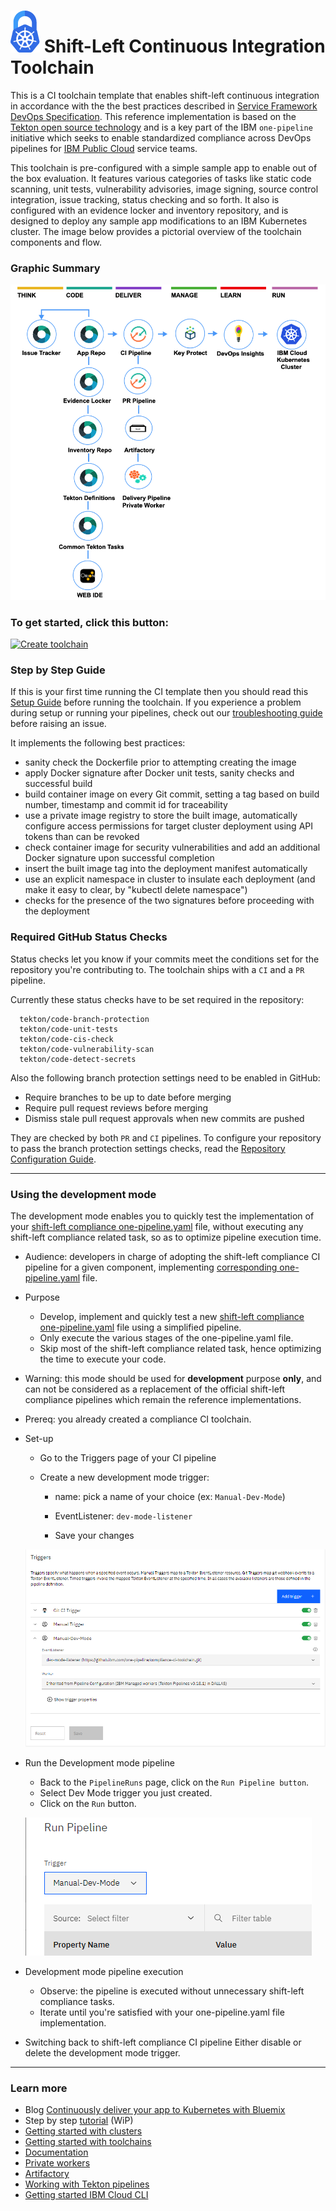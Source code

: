 
# ![Icon](./.bluemix/secure-lock-kubernetes.png) Shift-Left Continuous Integration Toolchain

This is a CI toolchain template that enables shift-left continuous integration in accordance with the the best practices described in [Service Framework DevOps Specification](https://pages.github.ibm.com/CloudEngineering/system_architecture/devops/). This reference implementation is based on the [Tekton open source technology](https://tekton.dev/) and is a key part of the IBM `one-pipeline` initiative which seeks to enable standardized compliance across DevOps pipelines for [IBM Public Cloud](https://www.ibm.com/cloud/public) service teams.

This toolchain is pre-configured with a simple sample app to enable out of the box evaluation. It features various categories of tasks like static code scanning, unit tests, vulnerability advisories, image signing, source control integration, issue tracking, status checking and so forth. It also is configured with an evidence locker and inventory repository, and is designed to deploy any sample app modifications to an IBM Kubernetes cluster. The image below provides a pictorial overview of the toolchain components and flow.

### Graphic Summary

![Icon](./.bluemix/toolchain.png)

### To get started, click this button:
[![Create toolchain](https://cloud.ibm.com/devops/graphics/create_toolchain_button.png)](https://cloud.ibm.com/devops/setup/deploy?repository=https://github.ibm.com/one-pipeline/compliance-ci-toolchain&env_id=ibm:yp:us-south)

### Step by Step Guide

If this is your first time running the CI template then you should read this [Setup Guide](./docs/compliance-ci-toolchain-setup.md) before running the toolchain. If you experience a problem during setup or running your pipelines, check out our [troubleshooting guide](https://github.ibm.com/one-pipeline/docs/blob/master/faq.md) before raising an issue.

It implements the following best practices:

- sanity check the Dockerfile prior to attempting creating the image
- apply Docker signature after Docker unit tests, sanity checks and successful build
- build container image on every Git commit, setting a tag based on build number, timestamp and commit id for traceability
- use a private image registry to store the built image, automatically configure access permissions for target cluster deployment using API tokens than can be revoked
- check container image for security vulnerabilities and add an additional Docker signature upon successful completion
- insert the built image tag into the deployment manifest automatically
- use an explicit namespace in cluster to insulate each deployment (and make it easy to clear, by "kubectl delete namespace")
- checks for the presence of the two signatures before proceeding with the deployment

### Required GitHub Status Checks

Status checks let you know if your commits meet the conditions set for the repository you're contributing to. The toolchain ships with a `CI` and a `PR` pipeline.

Currently these status checks have to be set required in the repository:

      tekton/code-branch-protection
      tekton/code-unit-tests
      tekton/code-cis-check
      tekton/code-vulnerability-scan
      tekton/code-detect-secrets

Also the following branch protection settings need to be enabled in GitHub:

   * Require branches to be up to date before merging
   * Require pull request reviews before merging
   * Dismiss stale pull request approvals when new commits are pushed

They are checked by both `PR` and `CI` pipelines. To configure your repository to pass the branch protection settings checks, read the [Repository Configuration Guide](./docs/github-repository-configuration.md).

---
### Using the development mode
The development mode enables you to quickly test the implementation of your [shift-left compliance one-pipeline.yaml](https://pages.github.ibm.com/one-pipeline/docs/#/custom-scripts) file, without executing any shift-left compliance related task, so as to optimize pipeline execution time.

* Audience: developers in charge of adopting the shift-left compliance CI pipeline for a given component, implementing [corresponding one-pipeline.yaml](https://pages.github.ibm.com/one-pipeline/docs/#/custom-scripts) file.

* Purpose

  - Develop, implement and quickly test a new [shift-left compliance one-pipeline.yaml](https://pages.github.ibm.com/one-pipeline/docs/#/custom-scripts) file using a simplified pipeline.
  - Only execute the various stages of the one-pipeline.yaml file.
  - Skip most of the shift-left compliance related task, hence optimizing the time to execute your code.

* Warning: this mode should be used for **development** purpose **only**, and can not be considered as a replacement of the official shift-left compliance pipelines which remain the reference implementations.

* Prereq: you already created a compliance CI toolchain.

* Set-up
  - Go to the Triggers page of your CI pipeline
  - Create a new development mode trigger:

    - name: pick a name of your choice (ex: `Manual-Dev-Mode`)

    - EventListener: `dev-mode-listener`

    - Save your changes

  ![Icon](./.bluemix/dev-mode-trigger.png)

* Run the Development mode pipeline
  - Back to the `PipelineRuns` page, click on the `Run Pipeline button`.
  - Select Dev Mode trigger you just created.
  - Click on the `Run` button.

  ![Icon](./.bluemix/run-dev-mode.png)

* Development mode pipeline execution
  - Observe: the pipeline is executed without unnecessary shift-left compliance tasks.
  - Iterate until you're satisfied with your one-pipeline.yaml file implementation.

* Switching back to shift-left compliance CI pipeline
Either disable or delete the development mode trigger.

---
### Learn more

* Blog [Continuously deliver your app to Kubernetes with Bluemix](https://www.ibm.com/blogs/bluemix/2017/07/continuously-deliver-your-app-to-kubernetes-with-bluemix/)
* Step by step [tutorial](https://www.ibm.com/cloud/architecture/tutorials/tekton-pipeline-with-compliance-automation-kubernetes) (WiP)
* [Getting started with clusters](https://cloud.ibm.com/docs/containers?topic=containers-getting-started)
* [Getting started with toolchains](https://cloud.ibm.com/devops/getting-started)
* [Documentation](https://cloud.ibm.com/docs/services/ContinuousDelivery?topic=ContinuousDelivery-getting-started&pos=2)
* [Private workers](https://cloud.ibm.com/docs/ContinuousDelivery?topic=ContinuousDelivery-install-private-workers)
* [Artifactory](https://www.ibm.com/garage/method/practices/deliver/tool_artifactory)
* [Working with Tekton pipelines](https://cloud.ibm.com/docs/services/ContinuousDelivery?topic=ContinuousDelivery-tekton-pipelines)
* [Getting started IBM Cloud CLI](https://cloud.ibm.com/docs/cli?topic=cloud-cli-getting-started)
